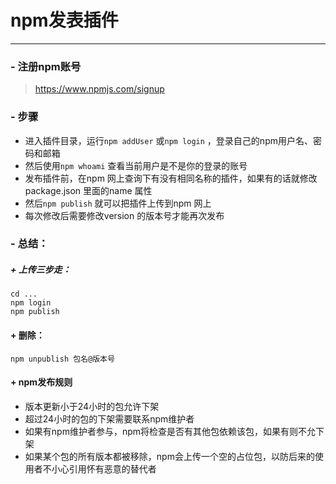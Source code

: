 # npm发表插件
---

### - 注册npm账号
> https://www.npmjs.com/signup

### - 步骤
- 进入插件目录，运行`npm addUser` 或`npm login` ，登录自己的npm用户名、密码和邮箱
- 然后使用`npm whoami` 查看当前用户是不是你的登录的账号
- 发布插件前，在npm 网上查询下有没有相同名称的插件，如果有的话就修改package.json 里面的name 属性
- 然后`npm publish` 就可以把插件上传到npm 网上
- 每次修改后需要修改version 的版本号才能再次发布

### - 总结：

##### + 上传三步走：
``` shell
cd ...
npm login
npm publish
```

#### + 删除：
``` shell
npm unpublish 包名@版本号
```

#### + npm发布规则
- 版本更新小于24小时的包允许下架
- 超过24小时的包的下架需要联系npm维护者
- 如果有npm维护者参与，npm将检查是否有其他包依赖该包，如果有则不允下架
- 如果某个包的所有版本都被移除，npm会上传一个空的占位包，以防后来的使用者不小心引用怀有恶意的替代者

